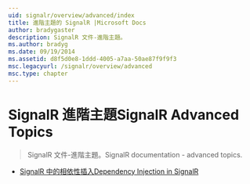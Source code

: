 ```yaml
---
uid: signalr/overview/advanced/index
title: 進階主題的 SignalR |Microsoft Docs
author: bradygaster
description: SignalR 文件-進階主題。
ms.author: bradyg
ms.date: 09/19/2014
ms.assetid: d8f5d0e8-1ddd-4005-a7aa-50ae87f9f9f3
msc.legacyurl: /signalr/overview/advanced
msc.type: chapter
---
```

<a name="signalr-advanced-topics"></a><span data-ttu-id="84511-103">SignalR 進階主題</span><span class="sxs-lookup"><span data-stu-id="84511-103">SignalR Advanced Topics</span></span>
====================
> <span data-ttu-id="84511-104">SignalR 文件-進階主題。</span><span class="sxs-lookup"><span data-stu-id="84511-104">SignalR documentation - advanced topics.</span></span>


- [<span data-ttu-id="84511-105">SignalR 中的相依性插入</span><span class="sxs-lookup"><span data-stu-id="84511-105">Dependency Injection in SignalR</span></span>](dependency-injection.md)
